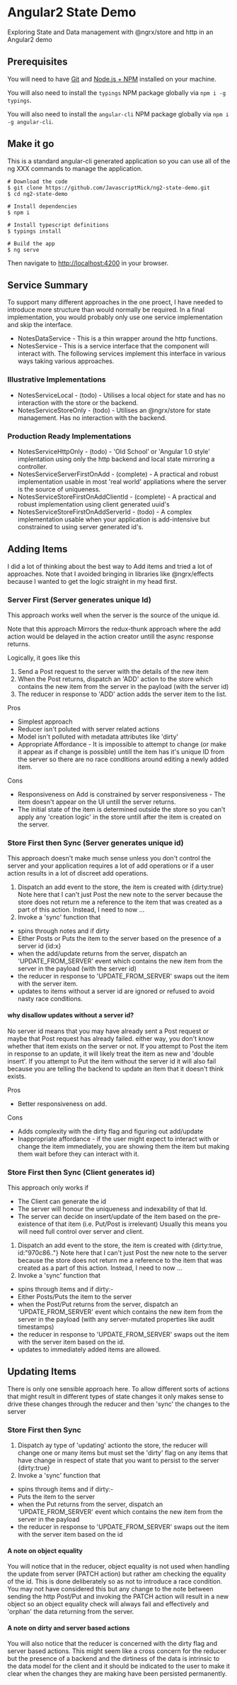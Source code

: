 # Angular2 State Demo

Exploring State and Data management with @ngrx/store and http in an Angular2 demo

## Prerequisites
You will need to have [Git](https://git-scm.com/) and [Node.js + NPM](http://nodejs.org) installed on your machine. 

You will also need to install the `typings` NPM package globally via `npm i -g typings`.

You will also need to install the `angular-cli` NPM package globally via `npm i -g angular-cli`.

## Make it go
This is a standard angular-cli generated application so you can use all of the ng XXX commands to manage the application.

```
# Download the code
$ git clone https://github.com/JavascriptMick/ng2-state-demo.git
$ cd ng2-state-demo

# Install dependencies
$ npm i

# Install typescript definitions
$ typings install

# Build the app
$ ng serve
```

Then navigate to [http://localhost:4200](http://localhost:4200) in your browser.

## Service Summary
To support many different approaches in the one proect, I have needed to introduce more structure than would normally be required.
In a final implementation, you would probably only use one service implementation and skip the interface.
* NotesDataService - This is a thin wrapper around the http functions.
* NotesService - This is a service interface that the component will interact with. The following services implement this interface in various ways taking various approaches.

### Illustrative Implementations
* NotesServiceLocal - (todo) - Utilises a local object for state and has no interaction with the store or the backend.
* NotesServiceStoreOnly - (todo) - Utilises an @ngrx/store for state management.  Has no interaction with the backend.

### Production Ready Implementations
* NotesServiceHttpOnly - (todo) - 'Old School' or 'Angular 1.0 style' implentation using only the http backend and local state mirroring a controller.
* NotesServiceServerFirstOnAdd - (complete) - A practical and robust implementation usable in most 'real world' appliations where the server is the source of uniqueness.
* NotesServiceStoreFirstOnAddClientId - (complete) - A practical and robust implementation using client generated uuid's
* NotesServiceStoreFirstOnAddServerId - (todo) - A complex implementation usable when your application is add-intensive but constrained to using server generated id's.

## Adding Items
I did a lot of thinking about the best way to Add items and tried a lot of approaches.
Note that I avoided bringing in libraries like @ngrx/effects because I wanted to get the logic straight in my head first.

### Server First (Server generates unique Id)
This approach works well when the server is the source of the unique id.

Note that this approach Mirrors the redux-thunk approach where the add action would be delayed in the action creator untill the async response returns.

Logically, it goes like this
1. Send a Post request to the server with the details of the new item
2. When the Post returns, dispatch an 'ADD' action to the store which contains the new item from the server in the payload (with the server id)
3. The reducer in response to 'ADD' action adds the server item to the list.

Pros
* Simplest approach
* Reducer isn't poluted with server related actions
* Model isn't polluted with metadata attributes like 'dirty'
* Appropriate Affordance - It is impossible to attempt to change (or make it appear as if change is possible) untill the item has it's unique ID from the server so there are no race conditions around editing a newly added item.

Cons
* Responsiveness on Add is constrained by server responsiveness - The item doesn't appear on the UI untill the server returns.
* The initial state of the item is determined outside the store so you can't apply any 'creation logic' in the store untill after the item is created on the server.

### Store First then Sync (Server generates unique id)
This approach doesn't make much sense unless you don't control the server and your application requires a lot of add operations or if a user action results in a lot of discreet add operations.

1. Dispatch an add event to the store, the item is created with {dirty:true}
Note here that I can't just Post the new note to the server because the store does not return me a reference to the item that was created as a part of this action. Instead, I need to now ...
2. Invoke a 'sync' function that
* spins through notes and if dirty
* Either Posts or Puts the item to the server based on the presence of a server id {id:x}
* when the add/update returns from the server, dispatch an 'UPDATE_FROM_SERVER' event which contains the new item from the server in the payload (with the server id)
* the reducer in response to 'UPDATE_FROM_SERVER' swaps out the item with the server item.
* updates to items without a server id are ignored or refused to avoid nasty race conditions.

#### why disallow updates without a server id?
No server id means that you may have already sent a Post request or maybe that Post request has already failed.
either way, you don't know whether that item exists on the server or not.  If you attempt to Post the item in response
to an update, it will likely treat the item as new and 'double insert'.  If you attempt to Put the item without the server id
it will also fail because you are telling the backend to update an item that it doesn't think exists.

Pros
* Better responsiveness on add.

Cons
* Adds complexity with the dirty flag and figuring out add/update
* Inappropriate affordance - if the user might expect to interact with or change the item immediately, you are showing them the item but making them wait before they can interact with it.

### Store First then Sync (Client generates id)
This approach only works if 
* The Client can generate the id
* The server will honour the uniqueness and indexability of that Id.
* The server can decide on insert/update of the item based on the pre-existence of that item (i.e. Put/Post is irrelevant) 
Usually this means you will need full control over server and client.

1. Dispatch an add event to the store, the item is created with {dirty:true, id:"970c86.."}
Note here that I can't just Post the new note to the server because the store does not return me a reference to the item that was created as a part of this action. Instead, I need to now ...
2. Invoke a 'sync' function that
* spins through items and if dirty:-
* Either Posts/Puts the item to the server
* when the Post/Put returns from the server, dispatch an 'UPDATE_FROM_SERVER' event which contains the new item from the server in the payload (with any server-mutated properties like audit timestamps)
* the reducer in response to 'UPDATE_FROM_SERVER' swaps out the item with the server item based on the id.
* updates to immediately added items are allowed.

## Updating Items
There is only one sensible approach here.  To allow different sorts of actions that might result in different types of state changes
it only makes sense to drive these changes through the reducer and then 'sync' the changes to the server

### Store First then Sync
1. Dispatch ay type of 'updating' actionto the store, the reducer will change one or many items but must set the 'dirty' flag on any items that have change in respect of state that you want to persist to the server {dirty:true}
2. Invoke a 'sync' function that
* spins through items and if dirty:-
* Puts the item to the server
* when the Put returns from the server, dispatch an 'UPDATE_FROM_SERVER' event which contains the new item from the server in the payload
* the reducer in response to 'UPDATE_FROM_SERVER' swaps out the item with the server item based on the id

#### A note on object equality
You will notice that in the reducer, object equality is not used when handling the update from server (PATCH action) but rather am checking the equality of the id.
This is done deliberately so as not to introduce a race condition.
You may not have considered this but any change to the note between sending the http Post/Put and invoking the PATCH action will result in a new 
object so an object equality check will always fail and effectively and 'orphan' the data returning from the server.

#### A note on dirty and server based actions
You will also notice that the reducer is concerned with the dirty flag and server based actions.
This might seem like a cross concern for the reducer but the presence of a backend and the dirtiness of the data is intrinsic to the data model for the client
and it should be indicated to the user to make it clear when the changes they are making have been persisted permanently.